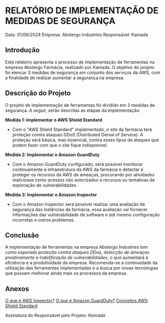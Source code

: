 # RELATÓRIO DE IMPLEMENTAÇÃO DE MEDIDAS DE SEGURANÇA

Data: 01/09/2024
Empresa: Abstergo Industries 
Responsável: Kamada

## Introdução
Este relatório apresenta o processo de implementação de ferramentas na empresa Abstergo Farmácia, realizado por Kamada. O objetivo do projeto foi elencar 3 medidas de segurança em conjunto dos serviços da AWS, com a finalidade de realizar aumentar a segurança na empresa.

## Descrição do Projeto
O projeto de implementação de ferramentas foi dividido em 3 medidas de segurança. A seguir, serão descritas as etapas da implementação:

**Medida 1: Implementar o AWS Shield Standard**
- Com o "AWS Shield Standard" implementado, o site da farmácia terá proteção contra ataques DDoS (Distributed Denial of Service). A proteção será básica, mas essencial, contra esses tipos de ataques que podem fazer com que o site fique indisponível.

**Medida 2: Implementar o Amazon GuardDuty**
- Com o Amazon GuardDuty configurado, será possível  monitorar continuamente a infraestrutura da AWS da farmácia e detectar e proteger os recursos da AWS de ameaças, procurando por atividades maliciosas como acessos não autorizadso a recursos ou tentativas de exploração de vulnerabilidades.

**Medida 3: Implementar o Amazon Inspector**
- Com o Amazon Inspector será possível  realizar uma avaliação de segurança das instâncias da farmácia, essa avaliação vai fornecer informações das vulnerabilidade de software e até mesmo configuração incorretas e outros problemas.


## Conclusão
A implementação de ferramentas na empresa *Abstergo Industries tem como esperado proteção contra ataques DDos, detecção de ameaças proativamente e indetificação de vulnerabilidades*, o que aumentará a eficiência e a produtividade da empresa. Recomenda-se a continuidade da utilização das ferramentas implementadas e a busca por novas tecnologias que possam melhorar ainda mais os processos da empresa.

## Anexos
[O que é AWS Inspector?](https://docs.aws.amazon.com/pt_br/inspector/latest/user/what-is-inspector.html)
[O que é Amazon GuardDuty?](https://docs.aws.amazon.com/pt_br/guardduty/latest/ug/what-is-guardduty.html)
[Conceitos AWS Shield Standard](https://aws.amazon.com/pt/shield/getting-started/)

Assinatura do Responsável pelo Projeto: 
*Kamada*
